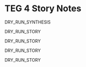 # TEG 4 Story Notes

DRY_RUN_SYNTHESIS

DRY_RUN_STORY

DRY_RUN_STORY

DRY_RUN_STORY

DRY_RUN_STORY

